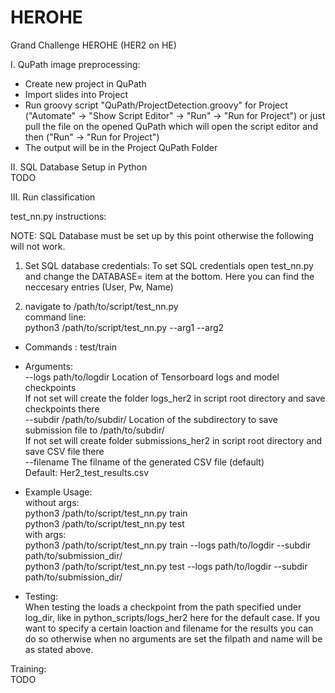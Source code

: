 # HEROHE
Grand Challenge HEROHE (HER2 on HE)

I. QuPath image preprocessing:

- Create new project in QuPath
- Import slides into Project
- Run groovy script "QuPath/ProjectDetection.groovy" for Project ("Automate" -> "Show Script Editor" -> "Run" -> "Run for Project") or just pull the file on the opened QuPath which will open the script    editor and then ("Run" -> "Run for Project")
- The output will be in the Project QuPath Folder

II. SQL Database Setup in Python\
  TODO

III. Run classification 

test_nn.py instructions:

NOTE: SQL Database must be set up by this point otherwise the following will not work.

1. Set SQL database credentials:
  To set SQL credentials open test_nn.py and change the DATABASE= item at the bottom. 
  Here you can find the neccesary entries (User, Pw, Name)

2. navigate to /path/to/script/test_nn.py\
command line:\
python3 /path/to/script/test_nn.py <command> --arg1 --arg2 

- Commands : test/train

- Arguments:\
--logs path/to/logdir Location of Tensorboard logs and model checkpoints\
    If not set will create the folder logs_her2 in script root directory and save checkpoints there\
--subdir /path/to/subdir/ Location of the subdirectory to save submission file to /path/to/subdir/ \
    If not set will create folder submissions_her2 in script root directory and save CSV file there \
--filename The filname of the generated CSV file (default) \
    Default: Her2_test_results.csv

- Example Usage:\
without args:\
python3 /path/to/script/test_nn.py train\
python3 /path/to/script/test_nn.py test\
with args:\
python3 /path/to/script/test_nn.py train --logs path/to/logdir --subdir path/to/submission_dir/ \
python3 /path/to/script/test_nn.py test --logs path/to/logdir --subdir path/to/submission_dir/ 

- Testing:\
When testing the loads a checkpoint from the path specified under log_dir, like in python_scripts/logs_her2 here for the default case. 
If you want to specify a certain loaction and filename for the results you can do so otherwise when no arguments are set the 
filpath and name will be as stated above.

Training:\
TODO

